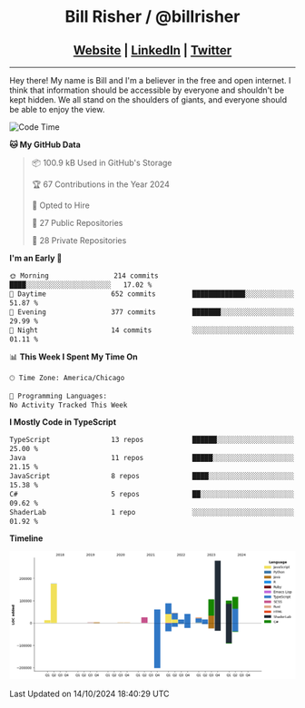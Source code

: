 
<h1 align="center">
    Bill Risher / @billrisher <br />
</h1>
<h2 align="center">
    <a href="https://billrisher.com">Website</a> | <a href="https://linkedin.com/in/william-risher">LinkedIn</a> | <a href="https://twitter.com/billrisher_">Twitter</a> 
 </h2>

---

Hey there! My name is Bill and I'm a believer in the free and open internet. 
I think that information should be accessible by everyone and shouldn't be kept hidden. 
We all stand on the shoulders of giants, and everyone should be able to enjoy the view.

<!--START_SECTION:waka-->
![Code Time](http://img.shields.io/badge/Code%20Time-232%20hrs%2046%20mins-blue)

**🐱 My GitHub Data** 

> 📦 100.9 kB Used in GitHub's Storage 
 > 
> 🏆 67 Contributions in the Year 2024
 > 
> 💼 Opted to Hire
 > 
> 📜 27 Public Repositories 
 > 
> 🔑 28 Private Repositories 
 > 
**I'm an Early 🐤** 

```text
🌞 Morning                214 commits         ████░░░░░░░░░░░░░░░░░░░░░   17.02 % 
🌆 Daytime                652 commits         █████████████░░░░░░░░░░░░   51.87 % 
🌃 Evening                377 commits         ███████░░░░░░░░░░░░░░░░░░   29.99 % 
🌙 Night                  14 commits          ░░░░░░░░░░░░░░░░░░░░░░░░░   01.11 % 
```


📊 **This Week I Spent My Time On** 

```text
🕑︎ Time Zone: America/Chicago

💬 Programming Languages: 
No Activity Tracked This Week
```

**I Mostly Code in TypeScript** 

```text
TypeScript               13 repos            ██████░░░░░░░░░░░░░░░░░░░   25.00 % 
Java                     11 repos            █████░░░░░░░░░░░░░░░░░░░░   21.15 % 
JavaScript               8 repos             ████░░░░░░░░░░░░░░░░░░░░░   15.38 % 
C#                       5 repos             ██░░░░░░░░░░░░░░░░░░░░░░░   09.62 % 
ShaderLab                1 repo              ░░░░░░░░░░░░░░░░░░░░░░░░░   01.92 % 
```



**Timeline**

![Lines of Code chart](https://raw.githubusercontent.com/billrisher/billrisher/main/assets/bar_graph.png)


 Last Updated on 14/10/2024 18:40:29 UTC
<!--END_SECTION:waka-->
